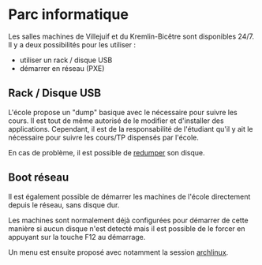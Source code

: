 # Parc informatique

Les salles machines de Villejuif et du Kremlin-Bicêtre sont disponibles 24/7.
Il y a deux possibilités pour les utiliser :

 * utiliser un rack / disque USB
 * démarrer en réseau (PXE)

## Rack / Disque USB

L'école propose un "dump" basique avec le nécessaire pour suivre les cours. Il
est tout de même autorisé de le modifier et d'installer des applications.
Cependant, il est de la responsabilité de l'étudiant qu'il y ait le nécessaire
pour suivre les cours/TP dispensés par l'école.

En cas de problème, il est possible de [redumper](redump.md) son disque.

## Boot réseau

Il est également possible de démarrer les machines de l'école directement depuis
le réseau, sans disque dur.

Les machines sont normalement déjà configurées pour démarrer de cette manière si
aucun disque n'est detecté mais il est possible de le forcer en appuyant sur la
touche F12 au démarrage.

Un menu est ensuite proposé avec notamment la session
[archlinux](archlinux_netboot.md).
